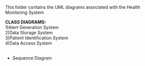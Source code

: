 This folder contains the UML diagrams associated with the Health Monitoring System

**CLASS DIAGRAMS:** <br />
1)Alert Generation System <br />
2)Data Storage System <br />
3)Patient Identification System <br />
4)Data Access System <br />
<br />
- Sequence Diagram
